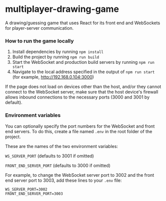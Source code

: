 # multiplayer-drawing-game

A drawing/guessing game that uses React for its front end and WebSockets for player-server communication.

### How to run the game locally

1. Install dependencies by running `npm install`
2. Build the project by running `npm run build`
3. Start the WebSocket and production build servers by running `npm run start`
4. Navigate to the local address specified in the output of `npm run start` (for example, http://192.168.0.104:3000)

If the page does not load on devices other than the host, and/or they cannot connect to the WebSocket server, make sure that the host device's firewall allows inbound connections to the necessary ports (3000 and 3001 by default).

### Environment variables

You can optionally specify the port numbers for the WebSocket and front end servers.
To do this, create a file named `.env` in the root folder of the project.

These are the names of the two environment variables:

`WS_SERVER_PORT` (defaults to 3001 if omitted)

`FRONT_END_SERVER_PORT` (defaults to 3000 if omitted)

For example, to change the WebSocket server port to 3002 and the front end server port to 3003, add these lines to your `.env` file:

```
WS_SERVER_PORT=3002
FRONT_END_SERVER_PORT=3003
```
